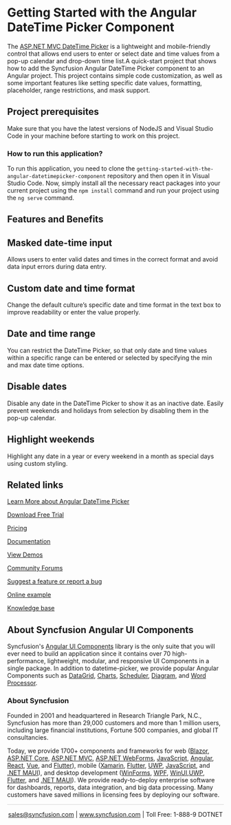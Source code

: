 # Getting Started with the Angular DateTime Picker Component

The [ASP.NET MVC DateTime Picker](https://www.syncfusion.com/angular-components/angular-datetime-picker) is a lightweight and mobile-friendly control that allows end users to enter or select date and time values from a pop-up calendar and drop-down time list.A quick-start project that shows how to add the Syncfusion Angular DateTime Picker component to an Angular project. This project contains simple code customization, as well as some important features like setting specific date values, formatting, placeholder, range restrictions, and mask support.

## Project prerequisites

Make sure that you have the latest versions of NodeJS and Visual Studio Code in your machine before starting to work on this project.

### How to run this application?

To run this application, you need to clone the `getting-started-with-the-angular-datetimepicker-component` repository and then open it in Visual Studio Code. Now, simply install all the necessary react packages into your current project using the `npm install` command and run your project using the `ng serve` command.

## Features and Benefits

## Masked date-time input

Allows users to enter valid dates and times in the correct format and avoid data input errors during data entry.

## Custom date and time format

Change the default culture’s specific date and time format in the text box to improve readability or enter the value properly.

## Date and time range

You can restrict the DateTime Picker, so that only date and time values within a specific range can be entered or selected by specifying the min and max date time options.

## Disable dates

Disable any date in the DateTime Picker to show it as an inactive date. Easily prevent weekends and holidays from selection by disabling them in the pop-up calendar.

## Highlight weekends

Highlight any date in a year or every weekend in a month as special days using custom styling.

## Related links
[Learn More about Angular DateTime Picker](https://www.syncfusion.com/angular-ui-components/angular-datetime-picker?utm_source=github&utm_medium=listing&utm_campaign=angular-datetime-picker-github-samples)

[Download Free Trial](https://www.syncfusion.com/downloads/angular?utm_source=github&utm_medium=listing&utm_campaign=angular-datetime-picker-github-samples)

[Pricing](https://www.syncfusion.com/sales/products/angular?utm_source=github&utm_medium=listing&utm_campaign=angular-datetime-picker-github-samples)

[Documentation](https://ej2.syncfusion.com/angular/documentation/datetime-picker/getting-started/?utm_source=github&utm_medium=listing&utm_campaign=angular-datetime-picker-github-samples)

[View Demos](https://github.com/SyncfusionExamples/getting-started-with-the-angular-datetimepicker-component?utm_source=github&utm_medium=listing&utm_campaign=angular-datetime-picker-github-samples)

[Community Forums](https://www.syncfusion.com/forums/angular-ui-components?utm_source=github&utm_medium=listing&utm_campaign=angular-datetime-picker-github-samples)

[Suggest a feature or report a bug](https://www.syncfusion.com/feedback/angular?utm_source=github&utm_medium=listing&utm_campaign=angular-datetime-picker-github-samples)

[Online example](https://ej2.syncfusion.com/angular/demos/#/bootstrap5/datetimepicker/default?utm_source=github&utm_medium=listing&utm_campaign=angular-datetime-picker-github-samples)

[Knowledge base](https://www.syncfusion.com/kb/angular-ui-components?utm_source=github&utm_medium=listing&utm_campaign=angular-datetime-picker-github-samples)


## About Syncfusion Angular UI Components

Syncfusion's [Angular UI Components](https://www.syncfusion.com/angular-ui-components?utm_source=github&utm_medium=listing&utm_campaign=angular-datetime-picker-github-samples) library is the only suite that you will ever need to build an application since it contains over 70 high-performance, lightweight, modular, and responsive UI Components in a single package. In addition to datetime-picker, we provide popular Angular Components such as [DataGrid](https://www.syncfusion.com/angular-ui-components/angular-grid?utm_source=github&utm_medium=listing&utm_campaign=angular-datetime-picker-github-samples), [Charts](https://www.syncfusion.com/angular-ui-components/angular-charts?utm_source=github&utm_medium=listing&utm_campaign=angular-datetime-picker-github-samples), [Scheduler](https://www.syncfusion.com/angular-ui-components/angular-scheduler?utm_source=github&utm_medium=listing&utm_campaign=angular-datetime-picker-github-samples), [Diagram](https://www.syncfusion.com/angular-ui-components/angular-diagram?utm_source=github&utm_medium=listing&utm_campaign=angular-datetime-picker-github-samples), and [Word Processor](https://www.syncfusion.com/angular-ui-components/angular-word-processor?utm_source=github&utm_medium=listing&utm_campaign=angular-datetime-picker-github-samples).

### About Syncfusion
Founded in 2001 and headquartered in Research Triangle Park, N.C., Syncfusion has more than 29,000 customers and more than 1 million users, including large financial institutions, Fortune 500 companies, and global IT consultancies.

Today, we provide 1700+ components and frameworks for web ([Blazor](https://www.syncfusion.com/blazor-components?utm_source=github&utm_medium=listing&utm_campaign=angular-datetime-picker-github-samples), [ASP.NET Core](https://www.syncfusion.com/aspnet-core-ui-controls?utm_source=github&utm_medium=listing&utm_campaign=angular-datetime-picker-github-samples), [ASP.NET MVC](https://www.syncfusion.com/aspnet-mvc-ui-controls?utm_source=github&utm_medium=listing&utm_campaign=angular-datetime-picker-github-samples), [ASP.NET WebForms](https://www.syncfusion.com/jquery/aspnet-webforms-ui-controls?utm_source=github&utm_medium=listing&utm_campaign=angular-datetime-picker-github-samples), [JavaScript](https://www.syncfusion.com/javascript-ui-controls?utm_source=github&utm_medium=listing&utm_campaign=angular-datetime-picker-github-samples), [Angular](https://www.syncfusion.com/angular-ui-components?utm_source=github&utm_medium=listing&utm_campaign=angular-datetime-picker-github-samples), [React](https://www.syncfusion.com/react-ui-components?utm_source=github&utm_medium=listing&utm_campaign=angular-datetime-picker-github-samples), [Vue](https://www.syncfusion.com/vue-ui-components?utm_source=github&utm_medium=listing&utm_campaign=angular-datetime-picker-github-samples), and [Flutter](https://www.syncfusion.com/flutter-widgets?utm_source=github&utm_medium=listing&utm_campaign=angular-datetime-picker-github-samples)), mobile ([Xamarin](https://www.syncfusion.com/xamarin-ui-controls?utm_source=github&utm_medium=listing&utm_campaign=angular-datetime-picker-github-samples), [Flutter](https://www.syncfusion.com/flutter-widgets?utm_source=github&utm_medium=listing&utm_campaign=angular-datetime-picker-github-samples), [UWP](https://www.syncfusion.com/uwp-ui-controls?utm_source=github&utm_medium=listing&utm_campaign=angular-datetime-picker-github-samples), [JavaScript](https://www.syncfusion.com/javascript-ui-controls?utm_source=github&utm_medium=listing&utm_campaign=angular-datetime-picker-github-samples), and [.NET MAUI](https://www.syncfusion.com/maui-controls?utm_source=github&utm_medium=listing&utm_campaign=angular-datetime-picker-github-samples)), and desktop development ([WinForms](https://www.syncfusion.com/winforms-ui-controls?utm_source=github&utm_medium=listing&utm_campaign=angular-datetime-picker-github-samples), [WPF](https://www.syncfusion.com/wpf-controls?utm_source=github&utm_medium=listing&utm_campaign=angular-datetime-picker-github-samples), [WinUI](https://www.syncfusion.com/winui-controls?utm_source=github&utm_medium=listing&utm_campaign=angular-datetime-picker-github-samples),[UWP](https://www.syncfusion.com/uwp-ui-controls?utm_source=github&utm_medium=listing&utm_campaign=angular-datetime-picker-github-samples), [Flutter](https://www.syncfusion.com/flutter-widgets?utm_source=github&utm_medium=listing&utm_campaign=angular-datetime-picker-github-samples), and [.NET MAUI](https://www.syncfusion.com/maui-controls?utm_source=github&utm_medium=listing&utm_campaign=angular-datetime-picker-github-samples)). We provide ready-to-deploy enterprise software for dashboards, reports, data integration, and big data processing. Many customers have saved millions in licensing fees by deploying our software.

<hr style="height:0.3px;border:none;color:lightgrey;background-color:lightgrey;" />

<p align="center">
<a href="mailto:sales@syncfusion.com?Subject=Syncfusion Angular DateTime Picker - GitHub" target="_top">sales@syncfusion.com</a> | <a href="https://www.syncfusion.com?utm_source=github&utm_medium=listing&utm_campaign=angular-datetime-picker-github-samples">www.syncfusion.com</a> | Toll Free: 1-888-9 DOTNET <br>
</p>